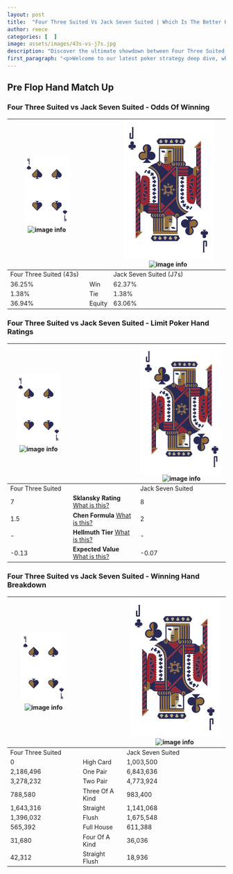 ```yaml
---
layout: post
title:  "Four Three Suited Vs Jack Seven Suited | Which Is The Better Hand In Poker? A Complete Guide"
author: reece
categories: [  ]
image: assets/images/43s-vs-j7s.jpg
description: "Discover the ultimate showdown between Four Three Suited and Jack Seven Suited in poker! Uncover the odds, strategies, and scenarios where one hand triumphs over the other. Get ready to up your poker game with this thrilling analysis."
first_paragraph: "<p>Welcome to our latest poker strategy deep dive, where we're pitting two distinct hands against each other in a high-stakes showdown: Four Three Suited vs Jack Seven Suited.</p><p>In the dynamic world of poker, every decision counts, and knowing which hand holds the upper hand is key to your success at the table.</p><p>In this article, we'll dissect these two hands, explore the scenarios where one dominates the other, and equip you with the knowledge to make strategic choices that can tip the odds in your favor.</p><p>Get ready to unravel the intriguing dynamics of these poker hands and elevate your game to new heights.</p>"
---
```




[comment]: # (sp0)

## Pre Flop Hand Match Up

<div class="table hand-ratings" markdown="1"> 



### Four Three Suited vs Jack Seven Suited - Odds Of Winning


    
| ![image info](assets/images/hand1/4.png) ![image info](assets/images/hand1/3s.png) |  | ![image info](assets/images/hand2/J.png) ![image info](assets/images/hand2/7s.png) |
| -------- | -------- | -------- |
| Four Three Suited (43s) |  | Jack Seven Suited (J7s) |
| 36.25% | Win | 62.37% |
| 1.38% | Tie | 1.38% |
| 36.94% | Equity | 63.06% |




[comment]: # (sp1)



### Four Three Suited vs Jack Seven Suited - Limit Poker Hand Ratings


    
| ![image info](assets/images/hand1/4.png) ![image info](assets/images/hand1/3s.png) |  | ![image info](assets/images/hand2/J.png) ![image info](assets/images/hand2/7s.png) |
| -------- | -------- | -------- |
| Four Three Suited |  | Jack Seven Suited |
| 7 | **Sklansky Rating** [What is this?](/sklansky-rating-explained) | 8 |
| 1.5 | **Chen Formula** [What is this?](/chen-formula-explained) | 2 |
| - | **Hellmuth Tier** [What is this?](/Hellmuth-tier-explained) | - |
| -0.13 | **Expected Value** [What is this?](/expected-value-explained) | -0.07 |




[comment]: # (sp2)



### Four Three Suited vs Jack Seven Suited - Winning Hand Breakdown


    
| ![image info](assets/images/hand1/4.png) ![image info](assets/images/hand1/3s.png) |  | ![image info](assets/images/hand2/J.png) ![image info](assets/images/hand2/7s.png) |
| -------- | -------- | -------- |
| Four Three Suited |  | Jack Seven Suited |
| 0 | High Card | 1,003,500 |
| 2,186,496 | One Pair | 6,843,636 |
| 3,278,232 | Two Pair | 4,773,924 |
| 788,580 | Three Of A Kind | 983,400 |
| 1,643,316 | Straight | 1,141,068 |
| 1,396,032 | Flush | 1,675,548 |
| 565,392 | Full House | 611,388 |
| 31,680 | Four Of A Kind | 36,036 |
| 42,312 | Straight Flush | 18,936 |




[comment]: # (sp3)



</div>

[comment]: # (sp4)



[comment]: # (sp5)

